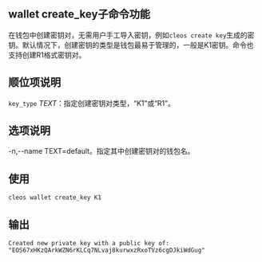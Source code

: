 ## wallet create_key子命令功能

在钱包中创建密钥对，无需用户手工导入密钥，例如`cleos create key`生成的密钥。默认情况下，创建密钥的类型是钱包最易于管理的，一般是K1密钥。命令也支持创建R1格式密钥对。


## 顺位项说明

`key_type` _TEXT_：指定创建密钥对类型，“K1”或“R1”。

## 选项说明

-n,--name TEXT=default。指定其中创建密钥对的钱包名。

## 使用

```sh
cleos wallet create_key K1
```

## 输出

```console
Created new private key with a public key of: "EOS67xHKzQArkWZN6rKLCq7NLvaj8kurwxzRxoTVz6cgDJkiWdGug"
```
